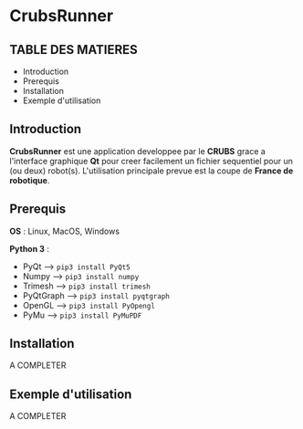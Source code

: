 # CrubsRunner

## TABLE DES MATIERES

* Introduction
* Prerequis
* Installation
* Exemple d'utilisation

## Introduction

**CrubsRunner** est une application developpee par le **CRUBS** 
grace a l'interface graphique **Qt** pour creer facilement un fichier sequentiel
pour un (ou deux) robot(s).
L'utilisation principale prevue est la coupe de **France de robotique**.

## Prerequis

**OS** : Linux, MacOS, Windows

**Python 3** :  
* PyQt --> `pip3 install PyQt5`
* Numpy --> `pip3 install numpy`
* Trimesh --> `pip3 install trimesh`
* PyQtGraph --> `pip3 install pyqtgraph`
* OpenGL --> `pip3 install PyOpengl`
* PyMu --> `pip3 install PyMuPDF`

## Installation

 A COMPLETER

## Exemple d'utilisation

A COMPLETER
